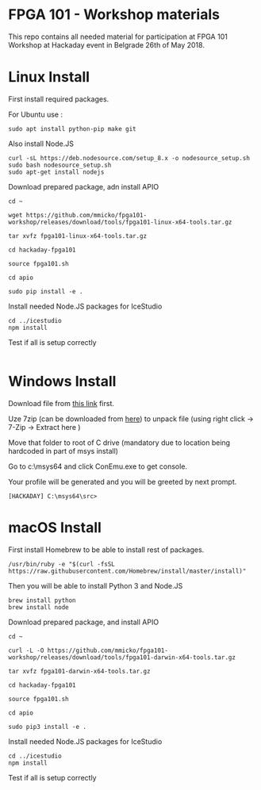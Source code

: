 # FPGA 101 - Workshop materials

This repo contains all needed material for participation at FPGA 101 Workshop at Hackaday event in Belgrade 26th of May 2018.

# Linux Install

First install required packages.

For Ubuntu use :
```console
sudo apt install python-pip make git
```

Also install Node.JS
```console
curl -sL https://deb.nodesource.com/setup_8.x -o nodesource_setup.sh
sudo bash nodesource_setup.sh
sudo apt-get install nodejs
```

Download prepared package, adn install APIO
```console
cd ~

wget https://github.com/mmicko/fpga101-workshop/releases/download/tools/fpga101-linux-x64-tools.tar.gz

tar xvfz fpga101-linux-x64-tools.tar.gz

cd hackaday-fpga101

source fpga101.sh

cd apio

sudo pip install -e .
```

Install needed Node.JS packages for IceStudio

```console
cd ../icestudio
npm install
```

Test if all is setup correctly
```console
```

# Windows Install

Download file from [this link](https://github.com/mmicko/fpga101-workshop/releases/download/tools/fpga101-windows-x64-tools.7z) first.

Uze 7zip (can be downloaded from [here](https://www.7-zip.org/download.html)) to unpack file (using right click -> 7-Zip -> Extract here )

Move that folder to root of C drive (mandatory due to location being hardcoded in part of msys install)

Go to c:\msys64  and click ConEmu.exe to get console.

Your profile will be generated and you will be greeted by next prompt.

```console
[HACKADAY] C:\msys64\src>
```

# macOS Install

First install Homebrew to be able to install rest of packages.

```console
/usr/bin/ruby -e "$(curl -fsSL https://raw.githubusercontent.com/Homebrew/install/master/install)"
```

Then you will be able to install Python 3 and Node.JS
```console
brew install python
brew install node
```

Download prepared package, and install APIO
```console
cd ~

curl -L -O https://github.com/mmicko/fpga101-workshop/releases/download/tools/fpga101-darwin-x64-tools.tar.gz

tar xvfz fpga101-darwin-x64-tools.tar.gz

cd hackaday-fpga101

source fpga101.sh

cd apio

sudo pip3 install -e .
```

Install needed Node.JS packages for IceStudio

```console
cd ../icestudio
npm install
```

Test if all is setup correctly
```console
```
